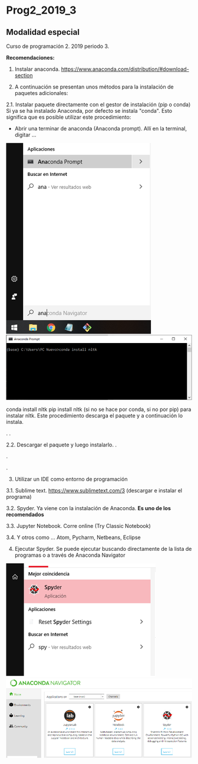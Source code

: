 # Prog2_2019_3
## Modalidad especial

Curso de programación 2.  2019 periodo 3.

**Recomendaciones:**
1. Instalar anaconda. https://www.anaconda.com/distribution/#download-section

2. A continuación se presentan unos métodos para la instalación de paquetes adicionales:

2.1. Instalar paquete directamente con el gestor de instalación (pip o conda)
Si ya se ha instalado Anaconda, por defecto se instala "conda".  Esto significa que es posible utilizar este procedimiento:
* Abrir una terminar de anaconda (Anaconda prompt).  Allí en la terminal, digitar ...

![Anaconda Prompt](/Images/prompt.png)  ![Anaconda Prompt install](/Images/prompt_install.png)

conda install nltk
pip install nltk (si no se hace por conda, si no por pip)
para instalar nltk. Este procedimiento descarga el paquete y a continuación lo instala.

.
.

2.2. Descargar el paquete y luego instalarlo.
.

.

.

3. Utilizar un IDE como entorno de programación

3.1. Sublime text. https://www.sublimetext.com/3 (descargar e instalar el programa)

3.2. Spyder. Ya viene con la instalación de Anaconda.  **Es uno de los recomendados**

3.3. Jupyter Notebook.  Corre online (Try Classic Notebook)

3.4. Y otros como ... Atom, Pycharm, Netbeans, Eclipse

4. Ejecutar Spyder.  Se puede ejecutar buscando directamente de la lista de programas o a través de Anaconda Navigator

![Ejecutar Spyder](/Images/spyder01.png)
![Ejecutar Spyder](/Images/spyder02.png)


